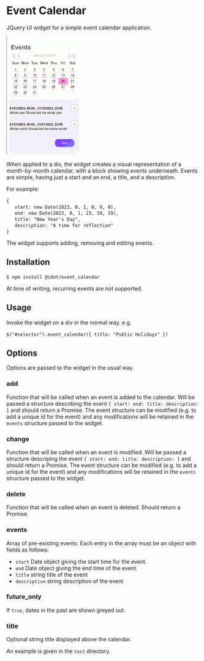 # Event Calendar
JQuery UI widget for a simple event calendar application.

<img src="/images/splash.png" width="197" height="309" alt="Image" />

When applied to a div, the widget creates a visual representation of a
month-by-month calendar, with a block showing events underneath. Events
are simple, having just a start and an end, a title, and a description.

For example:
```
{
   start: new Date(2023, 0, 1, 0, 0, 0),
   end: new Date(2023, 0, 1, 23, 59, 59),
   title: "New Year's Day",
   description: "A time for reflection"
}
```
The widget supports adding, removing and editing events.

## Installation
```
$ npm install @cdot/event_calendar
```
At time of writing, recurring events are not supported.

## Usage
Invoke the widget on a div in the normal way. e.g.
```
$("#selector").event_calendar({ title: "Public Holidays" })
```
## Options
Options are passed to the widget in the usual way.

### add
Function that will be called when an event is added to the calendar. Will be passed a structure describing the event `{ start: end: title: description: }` and should return a Promise. The event structure can be modified (e.g. to add a unique id for the event) and any modifications will be retained in the `events` structure passed to the widget.

### change
Function that will be called when an event is modified. Will be passed a structure descriping the event `{ start: end: title: description: }` and should return a Promise. The event structure can be modified (e.g. to add a unique id for the event) and any modifications will be retained in the `events` structure passed to the widget.

### delete
Function that will be called when an event is deleted. Should return a Promise.

### events
Array of pre-existing events. Each entry in the array must be an object with fields as follows:
* `start` Date object giving the start time for the event.
* `end` Date object giving the end time of the event.
* `title` string title of the event
* `description` string description of the event

### future_only
If `true`, dates in the past are shown greyed out.

### title
Optional string title displayed above the calendar.

An example is given in the `test` directory.
